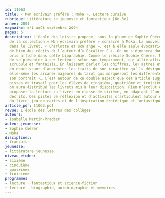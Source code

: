 ```yaml
---
id: 11063
title: « Mon écrivain préféré : Moka ». Lecture cursive
rubrique: Littérature de jeunesse et fantastique [6e-3e]
annee: 2004
magazine: n°1 août-septembre 2004
pages: 5
description: L’école des loisirs propose, sous la plume de Sophie Chérer, un livret
  de la collection « Mon écrivain préféré » consacré à Moka. La nouvelle inédite publiée
  dans le livret, « Charlotte et son ange », est à elle seule évocatrice de l’atmosphère
  de bien des récits de l’auteur d’« Escalier C ». On ne s’étonnera donc pas du parti
  pris affiché dans cette biographie. Comme le précise Sophie Chérer, Moka « a décidé
  de se présenter à ses lecteurs selon son tempérament, qui allie attrait pour l’ésotérisme,
  scrupule et fantaisie… En laissant parler les chiffres, les astres et les cartes,
  en nourrissant d’anecdotes les traits de son caractère qu’ils désignent, et en réduisant
  elle-même les arcanes majeures du tarot qui marqueront les différentes parties de
  son portrait »… C’est autour de ce double aspect que cet article suggère quelques
  pistes de travail pour les élèves de cinquième, quatrième et troisième, auxquels
  on aura distribué les livrets mis à leur disposition. Rien n’exclut que l’on puisse
  proposer la lecture du livret en classe de sixième, en adaptant l’un des exercices
  décrits. Ces pistes de réflexion et d’activités s’articulent autour de la forme
  du livret-jeu de cartes et de l’inspiration ésotérique et fantastique.
article_pdf: 11063.pdf
revue: L’école des lettres des collèges
auteurs:
- Isabelle Martin-Pradier
auteur_jeunesse:
- Sophie Chérer
- Moka
disciplines:
- français
jeunesse:
- littérature jeunesse
niveau_etudes:
- sixième
- cinquième
- quatrième
- troisième
programmes:
- lecture - fantastique et science-fiction
- lecture - biographie, autobiographie et mémoires
---
```

